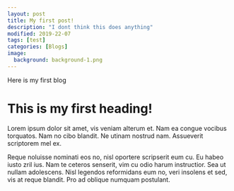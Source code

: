 ```yaml
---
layout: post
title: My first post!
description: "I dont think this does anything"
modified: 2019-22-07
tags: [test]
categories: [Blogs]
image:
  background: background-1.png
---
```


Here is my first blog

# This is my first heading!

<!--more-->

Lorem ipsum dolor sit amet, vis veniam alterum et. Nam ea congue vocibus torquatos. Nam no cibo blandit. Ne utinam nostrud nam. Assueverit scriptorem mel ex.

Reque noluisse nominati eos no, nisl oportere scripserit eum cu. Eu habeo iusto zril ius. Nam te ceteros senserit, vim cu odio harum instructior. Sea ut nullam adolescens. Nisl legendos reformidans eum no, veri insolens et sed, vis at reque blandit. Pro ad oblique numquam postulant.
